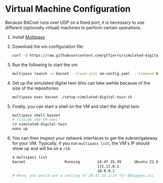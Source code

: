 # Virtual Machine Configuration

Because BACnet runs over UDP on a fixed port, it is necessary to use different (optionally virtual) machines to perform certain operations.

1. Install [Multipass](https://multipass.run/)
2. Download the vm configuration file:
    ```bash
    curl -O https://raw.githubusercontent.com/gtfierro/simulated-digital-twin/main/virtual-machine/vm-config.yaml
    ```
3. Run the following to start the vm
    ```bash
    multipass launch -n bacnet --cloud-init vm-config.yaml  --timeout 600 -d 20G -m 4G -c 2
    ```
4. Set up the simulated digital twin (this can take awhile because of the size of the repositories
    ```bash
    multipass exec bacnet ./setup-simulated-digital-twin.sh
    ```
5. Finally, you can start a shell on the VM and start the digital twin
   ```bash
   multipass shell bacnet
   # (inside the VM now)
   cd simulated-digital-twin
   make up
   ```
6. You can then inspect your network interfaces to get the subnet/gateway for your VM. Typically, if you run `multipass list`, the VM's IP should show up and will be on a `/24`:

   ```bash
   $ multipass list
   bacnet                  Running        10.47.35.39      Ubuntu 22.04 LTS
                                          172.17.0.1
                                          10.0.0.1
   # Here, you would use a setting of 10.47.35.1/24 for BACpypes.ini
   ```
